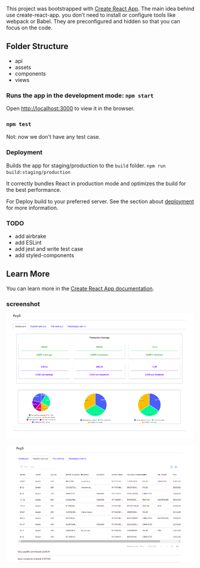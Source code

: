 This project was bootstrapped with [Create React App](https://github.com/facebook/create-react-app).
The main idea behind use create-react-app. you don’t need to install or configure tools like webpack or Babel. 
They are preconfigured and hidden so that you can focus on the code.

## Folder Structure

- api
- assets 
- components
- views


### Runs the app in the development mode: `npm start`

Open [http://localhost:3000](http://localhost:3000) to view it in the browser.


### `npm test`
Not: now we don't have any test case.

### Deployment
Builds the app for staging/production to the `build` folder. `npm run build:staging/production` 

It correctly bundles React in production mode and optimizes the build for the best performance.
 
For Deploy build to your preferred server.
See the section about [deployment](https://facebook.github.io/create-react-app/docs/deployment) for more information.

### TODO
- add airbrake
- add ESLint
- add jest and write test case 
- add styled-components

## Learn More

You can learn more in the [Create React App documentation](https://facebook.github.io/create-react-app/docs/getting-started).


### screenshot
![Screenshot](Dashboard.png)

![Screenshot](Table.png)